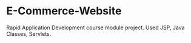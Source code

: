 # E-Commerce-Website
Rapid Application Development course module project. Used JSP, Java Classes, Servlets. 

